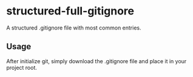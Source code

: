# structured-full-gitignore

A structured .gitignore file with most common entries.

## Usage

After initialize git, simply download the .gitignore file and place it in your project root.
